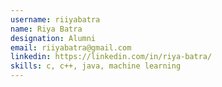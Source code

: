 ```yaml
---
username: riiyabatra
name: Riya Batra
designation: Alumni
email: riiyabatra@gmail.com
linkedin: https://linkedin.com/in/riya-batra/
skills: c, c++, java, machine learning
---
```

